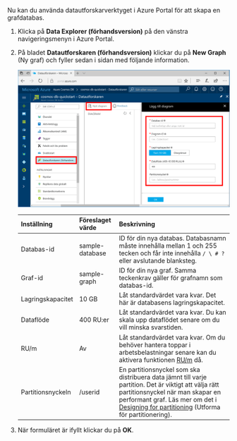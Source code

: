 Nu kan du använda datautforskarverktyget i Azure Portal för att skapa en grafdatabas. 

1. Klicka på **Data Explorer (förhandsversion)** på den vänstra navigeringsmenyn i Azure Portal. 
2. På bladet **Datautforskaren (förhandsversion)** klickar du på **New Graph** (Ny graf) och fyller sedan i sidan med följande information.

    ![Datautforskaren i Azure-portalen](./media/cosmos-db-create-graph/azure-cosmosdb-data-explorer.png)

    Inställning|Föreslaget värde|Beskrivning
    ---|---|---
    Databas-id|sample-database|ID för din nya databas. Databasnamn måste innehålla mellan 1 och 255 tecken och får inte innehålla `/ \ # ?` eller avslutande blanksteg.
    Graf-id|sample-graph|ID för din nya graf. Samma teckenkrav gäller för grafnamn som databas-id.
    Lagringskapacitet| 10 GB|Låt standardvärdet vara kvar. Det här är databasens lagringskapacitet.
    Dataflöde|400 RU:er|Låt standardvärdet vara kvar. Du kan skala upp dataflödet senare om du vill minska svarstiden.
    RU/m|Av|Låt standardvärdet vara kvar. Om du behöver hantera toppar i arbetsbelastningar senare kan du aktivera funktionen [RU/m](../articles/cosmos-db/request-units-per-minute.md) då.
    Partitionsnyckeln|/userid|En partitionsnyckel som ska distribuera data jämnt till varje partition. Det är viktigt att välja rätt partitionsnyckel när man skapar en performant graf. Läs mer om det i [Designing for partitioning](../articles/cosmos-db/partition-data.md#designing-for-partitioning) (Utforma för partitionering).

3. När formuläret är ifyllt klickar du på **OK**.
